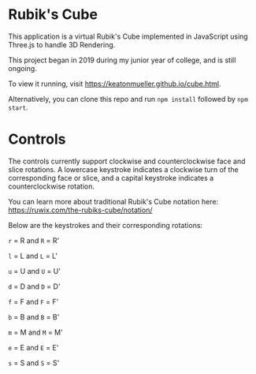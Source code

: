 # Rubik's Cube
This application is a virtual Rubik's Cube implemented in JavaScript using Three.js to handle 3D Rendering.

This project began in 2019 during my junior year of college, and is still ongoing.

To view it running, visit https://keatonmueller.github.io/cube.html.

Alternatively, you can clone this repo and run `npm install` followed by `npm start`.

# Controls
The controls currently support clockwise and counterclockwise face and slice rotations. A lowercase keystroke indicates a clockwise turn of the corresponding face or slice, and a capital keystroke indicates a counterclockwise rotation.

You can learn more about traditional Rubik's Cube notation here: https://ruwix.com/the-rubiks-cube/notation/

Below are the keystrokes and their corresponding rotations:

`r` = R and `R` = R'

`l` = L and `L` = L'

`u` = U and `U` = U'

`d` = D and `D` = D'

`f` = F and `F` = F'

`b` = B and `B` = B'

`m` = M and `M` = M'

`e` = E and `E` = E'

`s` = S and `S` = S'

